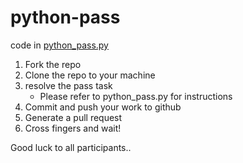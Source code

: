 # python-pass
 code in [python_pass.py](python_pass.py)
1. Fork the repo
2. Clone the repo to your machine
3. resolve the pass task
   * Please refer to python_pass.py for instructions
4. Commit and push your work to github
5. Generate a pull request
6. Cross fingers and wait!

Good luck to all participants..

